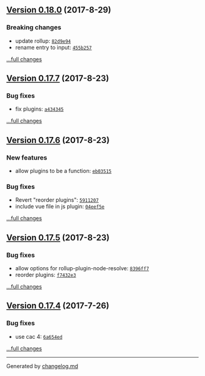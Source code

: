 ## [Version 0.18.0](https://github.com/egoist/bubleup/releases/tag/v0.18.0) (2017-8-29)

### Breaking changes

- update rollup: [`82d9e94`](https://github.com/egoist/bubleup/commit/82d9e94)
- rename entry to input: [`455b257`](https://github.com/egoist/bubleup/commit/455b257)

[...full changes](https://github.com/egoist/bubleup/compare/v0.17.7...v0.18.0)

## [Version 0.17.7](https://github.com/egoist/bubleup/releases/tag/v0.17.7) (2017-8-23)

### Bug fixes

- fix plugins: [`a434345`](https://github.com/egoist/bubleup/commit/a434345)

[...full changes](https://github.com/egoist/bubleup/compare/v0.17.6...v0.17.7)

## [Version 0.17.6](https://github.com/egoist/bubleup/releases/tag/v0.17.6) (2017-8-23)

### New features

- allow plugins to be a function: [`eb03515`](https://github.com/egoist/bubleup/commit/eb03515)

### Bug fixes

- Revert "reorder plugins": [`5911207`](https://github.com/egoist/bubleup/commit/5911207)
- include vue file in js plugin: [`04eef5e`](https://github.com/egoist/bubleup/commit/04eef5e)

[...full changes](https://github.com/egoist/bubleup/compare/v0.17.5...v0.17.6)

## [Version 0.17.5](https://github.com/egoist/bubleup/releases/tag/v0.17.5) (2017-8-23)

### Bug fixes

- allow options for rollup-plugin-node-resolve: [`8396ff7`](https://github.com/egoist/bubleup/commit/8396ff7)
- reorder plugins: [`f7432e3`](https://github.com/egoist/bubleup/commit/f7432e3)

[...full changes](https://github.com/egoist/bubleup/compare/v0.17.4...v0.17.5)

## [Version 0.17.4](https://github.com/egoist/bubleup/releases/tag/v0.17.4) (2017-7-26)

### Bug fixes

- use cac 4: [`6a654ed`](https://github.com/egoist/bubleup/commit/6a654ed)

[...full changes](https://github.com/egoist/bubleup/compare/v0.17.3...v0.17.4)


---

Generated by [changelog.md](https://github.com/egoist/changelog.md)
